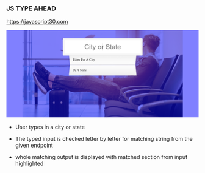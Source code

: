 ### JS TYPE AHEAD

https://javascript30.com

![project snapshot](Capture.PNG)

* User types in a city or state

* The typed input is checked letter by letter for matching string from the given endpoint

* whole matching output is displayed with matched section from input highlighted
